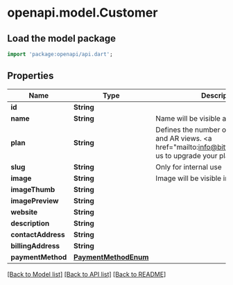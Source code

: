 # openapi.model.Customer

## Load the model package
```dart
import 'package:openapi/api.dart';
```

## Properties
Name | Type | Description | Notes
------------ | ------------- | ------------- | -------------
**id** | **String** |  | [readonly] 
**name** | **String** | Name will be visible as title in gallery. | 
**plan** | **String** | Defines the number of available models and AR views. <a href=\"mailto:info@bitforge.ch\">Contact us</a> to upgrade your plan. | [optional] 
**slug** | **String** | Only for internal use | 
**image** | **String** | Image will be visible in gallery. | [optional] 
**imageThumb** | **String** |  | [readonly] 
**imagePreview** | **String** |  | [readonly] 
**website** | **String** |  | [optional] 
**description** | **String** |  | [optional] 
**contactAddress** | **String** |  | [optional] 
**billingAddress** | **String** |  | [optional] 
**paymentMethod** | [**PaymentMethodEnum**](PaymentMethodEnum.md) |  | [optional] 

[[Back to Model list]](../README.md#documentation-for-models) [[Back to API list]](../README.md#documentation-for-api-endpoints) [[Back to README]](../README.md)


